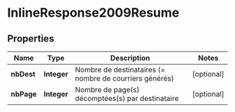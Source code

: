 # InlineResponse2009Resume

## Properties
Name | Type | Description | Notes
------------ | ------------- | ------------- | -------------
**nbDest** | **Integer** | Nombre de destinataires (&#x3D; nombre de courriers générés) |  [optional]
**nbPage** | **Integer** | Nombre de page(s) décomptées(s) par destinataire |  [optional]
